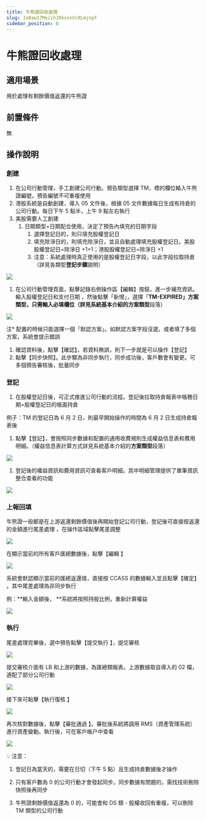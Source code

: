 ```yaml
---
title: 牛熊證回收處理
slug: Jo0aw17Meiih1RkxxnVcRLmjnpf
sidebar_position: 0
---
```



# 牛熊證回收處理

## 適用場景

用於處理有剩餘價值返還的牛熊證

## 前置條件

無

## 操作說明 

### **創建**

1. 在公司行動管理，手工創建公司行動。預告類型選擇 TM，標的欄位輸入牛熊證編號，預告編號不可重複使用 
2. 港股系統是自動創建，導入 05 文件後，根據 05 文件數據每日生成有持倉的公司行動。每日下午 5 點半，上午 9 點左右執行
3. 美股需要人工創建
    1. 日期類型+日期配合使用，決定了預告內填充的日期字段
        1. 選擇登記日的，則只填充股權登記日
        2. 填充除淨日的，則填充除淨日，並且自動處理填充股權登記日。美股股權登記日=除淨日 +1+1；港股股權登記日=除淨日 +1
        3. 注意：系統處理時真正使用的是股權登記日字段，以此字段拉取持倉（詳見各類型**登記步驟**說明）

<img src="/assets/VavQbXtgOo2c9zxH9GfclprPnlc.png" src-width="3426" src-height="1360" align="center"/>

1. 在公司行動管理頁面，點擊記錄右側操作區【編輯】按鈕，進一步補充資訊。 輸入股權登記日和支付日期 ，然後點擊「新增」，選擇「**TM-EXPIRED」**方案類型，只需輸入必填欄位（詳見系統基本介紹的**方案類型**段落）

<img src="/assets/NC8HbCOK6oLxmUx0lsscYT5rnEh.png" src-width="3410" src-height="1632" align="center"/>

注* 配置的時候只能選擇一個「默認方案」。如默認方案字段沒選，或者填了多個方案，系統會提示錯誤

1. 確認資料後，點擊【確認】，若資料無誤，則下一步就是可以操作【登記】
2. 點擊【同步快照】。此步驟為非同步執行，同步成功後，客戶數會有變更。可多個預告審核後，批量同步

### **登記**

1. 在股權登記日後，可正式推進公司行動的流程。登記後拉取持倉報表中帳務日期=股權登記日的帳面持倉 

 例子：TM 的登記日為 6 月 2 日，則最早開始操作的時間為 6 月 2 日生成持倉報表後

1. 點擊【登記】，會按照同步數據和配置的通用收費規則生成權益信息表和費用明細。（權益信息表計算方式詳見系統基本介紹的**方案類型**段落）

<img src="/assets/JeJ0bERlBob2Bfx6p5YcRCsOnke.png" src-width="3410" src-height="1628" align="center"/>

1. 登記後的權益資訊和費用資訊可查看客戶明細。其中明細管理提供了單筆資訊整合查看的功能

<img src="/assets/MYS1bnmTLoPIQzx9oJ9cwYaEnmh.png" src-width="3392" src-height="1506" align="center"/>

### **上報回填**

牛熊證一般都是在上游返還剩餘價值後再開始登記公司行動，登記後可直接按返還的金額進行尾差處理 ，在操作區域點擊尾差調整

<img src="/assets/LyyzbDRNhoTn2HxGjFocbOm1niK.png" src-width="3390" src-height="1464" align="center"/>

在顯示當前的所有客戶匯總數據後，點擊【編輯 】 

<img src="/assets/WqojbbD9ZoQGTtxq9Iscs4O6nkh.png" src-width="3412" src-height="782" align="center"/>

系統會默認顯示當前的匯總返還值，直接按 CCASS 的數據輸入並且點擊【確定】 。其中尾差處理為非同步執行

例：**輸入金額後， **系統將按照持股比例，重新計算權益

<img src="/assets/WcBAb88H2ozACUxR0GQcBLCBnGe.png" src-width="3114" src-height="1080" align="center"/>

### **執行**

尾差處理完畢後，選中預告點擊【提交執行 】，提交審核

<img src="/assets/ZZEWbMSppoHOH4xvW7CcuYoFnPf.png" src-width="2682" src-height="1620" align="center"/>

提交審核介面有 LB 和上游的數據，為匯總類報表。上游數據取自導入的 02 檔，適配了部分公司行動

<img src="/assets/C2eXbC9zvooBTwxkUv2cQ3HdnAf.png" src-width="2682" src-height="1626" align="center"/>

接下來可點擊【執行復核 】

<img src="/assets/ZyuabPx2poiK3WxA9pTcRkoQn6g.png" src-width="2672" src-height="1622" align="center"/>

再次核對數據後，點擊【審批通過 】。審批後系統將調用 RMS（資產管理系統）進行資產變動。執行後，可在客戶帳户中查看

<img src="/assets/CYdxbVcP2o2rrixHhzdcxAMsnlf.png" src-width="2668" src-height="1642" align="center"/>

<div class="callout callout-bg-2 callout-border-2">
<p>💡 注意：</p>
<ol>
<li><p>登記日為當天的，需要在日切（下午 5 點）且生成持倉數據後才操作 </p>
</li>
<li><p>只有客戶數為 0 的公司行動才會發起同步。同步數據有問題的，需找技術刪除快照後再同步 </p>
</li>
<li><p>牛熊證剩餘價值返還為 0 的，可能會和 DS 類 - 股權收回有重複，可以刪除 TM 類型的公司行動</p>
</li>
</ol>
</div>

